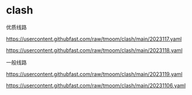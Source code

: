 # clash
优质线路

https://usercontent.githubfast.com/raw/tmoom/clash/main/2023117.yaml

https://usercontent.githubfast.com/raw/tmoom/clash/main/2023118.yaml

一般线路

https://usercontent.githubfast.com/raw/tmoom/clash/main/2023119.yaml

https://usercontent.githubfast.com/raw/tmoom/clash/main/20231106.yaml
